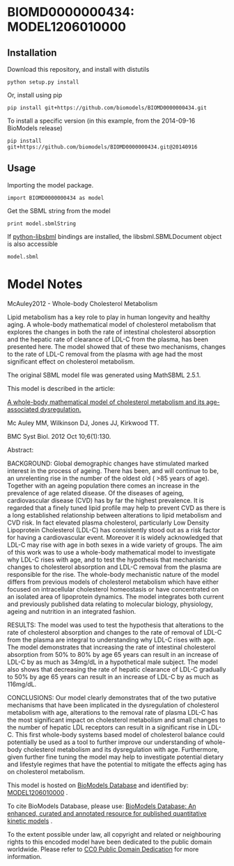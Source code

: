 # BIOMD0000000434: MODEL1206010000

## Installation

Download this repository, and install with distutils

`python setup.py install`

Or, install using pip

`pip install git+https://github.com/biomodels/BIOMD0000000434.git`

To install a specific version (in this example, from the 2014-09-16 BioModels release)

`pip install git+https://github.com/biomodels/BIOMD0000000434.git@20140916`

## Usage

Importing the model package.

`import BIOMD0000000434 as model`

Get the SBML string from the model

`print model.sbmlString`

If [python-libsbml](https://pypi.python.org/pypi/python-libsbml) bindings are
installed, the libsbml.SBMLDocument object is also accessible

`model.sbml`


# Model Notes


McAuley2012 - Whole-body Cholesterol Metabolism

Lipid metabolism has a key role to play in human longevity and healthy aging.
A whole-body mathematical model of cholesterol metabolism that explores the
changes in both the rate of intestinal cholesterol absorption and the hepatic
rate of clearance of LDL-C from the plasma, has been presented here. The model
showed that of these two mechanisms, changes to the rate of LDL-C removal from
the plasma with age had the most significant effect on cholesterol metabolism.

The original SBML model file was generated using MathSBML 2.5.1.

This model is described in the article:

[A whole-body mathematical model of cholesterol metabolism and its age-
associated dysregulation.](http://identifiers.org/pubmed/23046614)

Mc Auley MM, Wilkinson DJ, Jones JJ, Kirkwood TT.

BMC Syst Biol. 2012 Oct 10;6(1):130.

Abstract:

BACKGROUND: Global demographic changes have stimulated marked interest in the
process of ageing. There has been, and will continue to be, an unrelenting
rise in the number of the oldest old ( >85 years of age). Together with an
ageing population there comes an increase in the prevalence of age related
disease. Of the diseases of ageing, cardiovascular disease (CVD) has by far
the highest prevalence. It is regarded that a finely tuned lipid profile may
help to prevent CVD as there is a long established relationship between
alterations to lipid metabolism and CVD risk. In fact elevated plasma
cholesterol, particularly Low Density Lipoprotein Cholesterol (LDL-C) has
consistently stood out as a risk factor for having a cardiovascular event.
Moreover it is widely acknowledged that LDL-C may rise with age in both sexes
in a wide variety of groups. The aim of this work was to use a whole-body
mathematical model to investigate why LDL-C rises with age, and to test the
hypothesis that mechanistic changes to cholesterol absorption and LDL-C
removal from the plasma are responsible for the rise. The whole-body
mechanistic nature of the model differs from previous models of cholesterol
metabolism which have either focused on intracellular cholesterol homeostasis
or have concentrated on an isolated area of lipoprotein dynamics. The model
integrates both current and previously published data relating to molecular
biology, physiology, ageing and nutrition in an integrated fashion.

RESULTS: The model was used to test the hypothesis that alterations to the
rate of cholesterol absorption and changes to the rate of removal of LDL-C
from the plasma are integral to understanding why LDL-C rises with age. The
model demonstrates that increasing the rate of intestinal cholesterol
absorption from 50% to 80% by age 65 years can result in an increase of LDL-C
by as much as 34mg/dL in a hypothetical male subject. The model also shows
that decreasing the rate of hepatic clearance of LDL-C gradually to 50% by age
65 years can result in an increase of LDL-C by as much as 116mg/dL.

CONCLUSIONS: Our model clearly demonstrates that of the two putative
mechanisms that have been implicated in the dysregulation of cholesterol
metabolism with age, alterations to the removal rate of plasma LDL-C has the
most significant impact on cholesterol metabolism and small changes to the
number of hepatic LDL receptors can result in a significant rise in LDL-C.
This first whole-body systems based model of cholesterol balance could
potentially be used as a tool to further improve our understanding of whole-
body cholesterol metabolism and its dysregulation with age. Furthermore, given
further fine tuning the model may help to investigate potential dietary and
lifestyle regimes that have the potential to mitigate the effects aging has on
cholesterol metabolism.

This model is hosted on [BioModels Database](http://www.ebi.ac.uk/biomodels)
and identified by:
[MODEL1206010000](http://identifiers.org/biomodels.db/MODEL1206010000) .

To cite BioModels Database, please use: [BioModels Database: An enhanced,
curated and annotated resource for published quantitative kinetic
models](http://identifiers.org/pubmed/20587024) .

To the extent possible under law, all copyright and related or neighbouring
rights to this encoded model have been dedicated to the public domain
worldwide. Please refer to [CC0 Public Domain
Dedication](http://creativecommons.org/publicdomain/zero/1.0/) for more
information.


